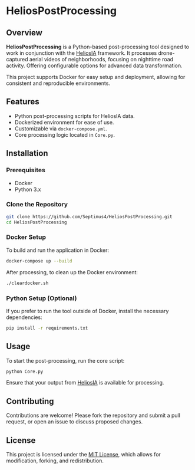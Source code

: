 
# HeliosPostProcessing

## Overview
**HeliosPostProcessing** is a Python-based post-processing tool designed to work in conjunction with the [HeliosIA](https://github.com/Septimus4/HeliosIA) framework. It processes drone-captured aerial videos of neighborhoods, focusing on nighttime road activity. Offering configurable options for advanced data transformation.

This project supports Docker for easy setup and deployment, allowing for consistent and reproducible environments.

## Features
- Python post-processing scripts for HeliosIA data.
- Dockerized environment for ease of use.
- Customizable via `docker-compose.yml`.
- Core processing logic located in `Core.py`.

## Installation

### Prerequisites
- Docker
- Python 3.x

### Clone the Repository
```bash
git clone https://github.com/Septimus4/HeliosPostProcessing.git
cd HeliosPostProcessing
```

### Docker Setup
To build and run the application in Docker:
```bash
docker-compose up --build
```

After processing, to clean up the Docker environment:
```bash
./cleardocker.sh
```

### Python Setup (Optional)
If you prefer to run the tool outside of Docker, install the necessary dependencies:
```bash
pip install -r requirements.txt
```

## Usage
To start the post-processing, run the core script:
```bash
python Core.py
```
Ensure that your output from [HeliosIA](https://github.com/Septimus4/HeliosIA) is available for processing.

## Contributing
Contributions are welcome! Please fork the repository and submit a pull request, or open an issue to discuss proposed changes.

## License
This project is licensed under the [MIT License](https://opensource.org/licenses/MIT), which allows for modification, forking, and redistribution.
